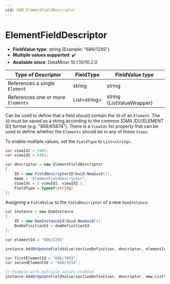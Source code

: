 ```yaml
---
uid: DOM_ElementFieldDescriptor
---
```


# ElementFieldDescriptor

- **FieldValue type**: string (Example: "686/1245")
- **Multiple values supported**: :heavy_check_mark:
- **Available since**: DataMiner 10.1.10/10.2.0

| Type of Descriptor | FieldType | FieldValue type |
|--------------------|-----------|-----------------|
| References a single `Element` | string | string |
| References one or more `Elements` | List\<string\> | string (ListValueWrapper) |

Can be used to define that a field should contain the `ID` of an `Element`. The `ID` must be saved as a string according to the common [DMA ID]/[ELEMENT ID] format (e.g. "868/65874"). There is a `ViewIds` list property that can be used to define whether the `Elements` should be in any of these `Views`.

To enable multiple values, set the `FieldType` to `List<string>`.

```csharp
var viewId1 = 5405;
var viewId2 = 6401;

var descriptor = new ElementFieldDescriptor
{
    ID = new FieldDescriptorID(Guid.NewGuid()),
    Name = "ElementFieldDescriptor",
    ViewIds = { viewId1, viewId2 },
    FieldType = typeof(string)
};
```

Assigning a `FieldValue` to the `FieldDescriptor` of a new `DomInstance`:

```csharp
var instance = new DomInstance 
{        
    ID = new DomInstanceId(Guid.NewGuid()),
    DomDefinitionId = domDefinitionId
};

var elementId = "686/1245"

instance.AddOrUpdateFieldValue(sectionDefinition, descriptor, elementId); 

var firstElementId = "686/7891";
var secondElementId = "686/3214";

// Example with multiple values enabled 
instance.AddOrUpdateFieldValue(sectionDefinition, descriptor, new ListValueWrapper<string>(firstElementId, secondElementId));
```